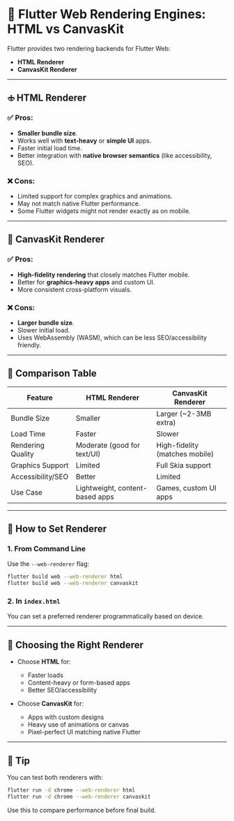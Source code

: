 # 🔧 Flutter Web Rendering Engines: HTML vs CanvasKit

Flutter provides two rendering backends for Flutter Web:

* **HTML Renderer**
* **CanvasKit Renderer**

---

## 🕁️ HTML Renderer

### ✅ Pros:

* **Smaller bundle size**.
* Works well with **text-heavy** or **simple UI** apps.
* Faster initial load time.
* Better integration with **native browser semantics** (like accessibility, SEO).

### ❌ Cons:

* Limited support for complex graphics and animations.
* May not match native Flutter performance.
* Some Flutter widgets might not render exactly as on mobile.

---

## 💎 CanvasKit Renderer

### ✅ Pros:

* **High-fidelity rendering** that closely matches Flutter mobile.
* Better for **graphics-heavy apps** and custom UI.
* More consistent cross-platform visuals.

### ❌ Cons:

* **Larger bundle size**.
* Slower initial load.
* Uses WebAssembly (WASM), which can be less SEO/accessibility friendly.

---

## 🧠 Comparison Table

| Feature           | HTML Renderer                   | CanvasKit Renderer             |
| ----------------- | ------------------------------- | ------------------------------ |
| Bundle Size       | Smaller                         | Larger (\~2-3MB extra)         |
| Load Time         | Faster                          | Slower                         |
| Rendering Quality | Moderate (good for text/UI)     | High-fidelity (matches mobile) |
| Graphics Support  | Limited                         | Full Skia support              |
| Accessibility/SEO | Better                          | Limited                        |
| Use Case          | Lightweight, content-based apps | Games, custom UI apps          |

---

## 🔧 How to Set Renderer

### 1. From Command Line

Use the `--web-renderer` flag:

```bash
flutter build web --web-renderer html
flutter build web --web-renderer canvaskit
```

### 2. In `index.html`

You can set a preferred renderer programmatically based on device.

---

## 🔎 Choosing the Right Renderer

* Choose **HTML** for:

    * Faster loads
    * Content-heavy or form-based apps
    * Better SEO/accessibility

* Choose **CanvasKit** for:

    * Apps with custom designs
    * Heavy use of animations or canvas
    * Pixel-perfect UI matching native Flutter

---

## 🔧 Tip

You can test both renderers with:

```bash
flutter run -d chrome --web-renderer html
flutter run -d chrome --web-renderer canvaskit
```

Use this to compare performance before final build.